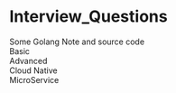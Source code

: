 # Interview_Questions
Some Golang Note and source code</br>
Basic</br>
Advanced</br>
Cloud Native</br>
MicroService</br>
